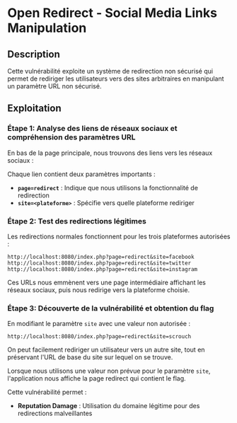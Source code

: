 # Open Redirect - Social Media Links Manipulation

## Description
Cette vulnérabilité exploite un système de redirection non sécurisé qui permet de rediriger les utilisateurs vers des sites arbitraires en manipulant un paramètre URL non sécurisé.

## Exploitation

### Étape 1: Analyse des liens de réseaux sociaux et compréhension des paramètres URL
En bas de la page principale, nous trouvons des liens vers les réseaux sociaux :


Chaque lien contient deux paramètres importants :
- **`page=redirect`** : Indique que nous utilisons la fonctionnalité de redirection
- **`site=<plateforme>`** : Spécifie vers quelle plateforme rediriger

### Étape 2: Test des redirections légitimes
Les redirections normales fonctionnent pour les trois plateformes autorisées :

```
http://localhost:8080/index.php?page=redirect&site=facebook
http://localhost:8080/index.php?page=redirect&site=twitter
http://localhost:8080/index.php?page=redirect&site=instagram
```

Ces URLs nous emmènent vers une page intermédiaire affichant les réseaux sociaux, puis nous redirige vers la plateforme choisie.

### Étape 3: Découverte de la vulnérabilité et obtention du flag
En modifiant le paramètre `site` avec une valeur non autorisée :

```
http://localhost:8080/index.php?page=redirect&site=scrouch
```

On peut facilement rediriger un utilisateur vers un autre site, tout en préservant l'URL de base du site sur lequel on se trouve.

Lorsque nous utilisons une valeur non prévue pour le paramètre `site`, l'application nous affiche la page redirect qui contient le flag.

Cette vulnérabilité permet :
- **Reputation Damage** : Utilisation du domaine légitime pour des redirections malveillantes
